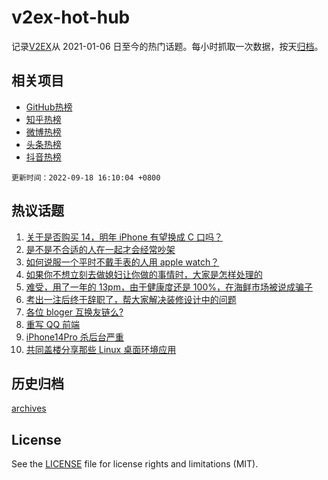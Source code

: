 # v2ex-hot-hub

 记录[V2EX](https://www.v2ex.com/)从 2021-01-06 日至今的热门话题。每小时抓取一次数据，按天[归档](archives)。
 
 ## 相关项目

- [GitHub热榜](https://github.com/snaildev/github-hot-hub)
- [知乎热榜](https://github.com/snaildev/zhihu-hot-hub)
- [微博热榜](https://github.com/snaildev/weibo-hot-hub)
- [头条热榜](https://github.com/snaildev/toutiao-hot-hub)
- [抖音热榜](https://github.com/snaildev/douyin-hot-hub)


 `更新时间：2022-09-18 16:10:04 +0800`

## 热议话题

1. [关于是否购买 14，明年 iPhone 有望换成 C 口吗？](https://www.v2ex.com/t/880850)
1. [是不是不合适的人在一起才会经常吵架](https://www.v2ex.com/t/880853)
1. [如何说服一个平时不戴手表的人用 apple watch？](https://www.v2ex.com/t/880950)
1. [如果你不想立刻去做媳妇让你做的事情时，大家是怎样处理的](https://www.v2ex.com/t/880897)
1. [难受，用了一年的 13pm，由于健康度还是 100%，在海鲜市场被说成骗子](https://www.v2ex.com/t/881004)
1. [考出一注后终于辞职了，帮大家解决装修设计中的问题](https://www.v2ex.com/t/880894)
1. [各位 bloger 互换友链么?](https://www.v2ex.com/t/880945)
1. [重写 QQ 前端](https://www.v2ex.com/t/880869)
1. [iPhone14Pro 杀后台严重](https://www.v2ex.com/t/880914)
1. [共同盖楼分享那些 Linux 桌面环境应用](https://www.v2ex.com/t/880985)

## 历史归档

[archives](archives)

## License

See the [LICENSE](LICENSE) file for license rights and limitations (MIT).
